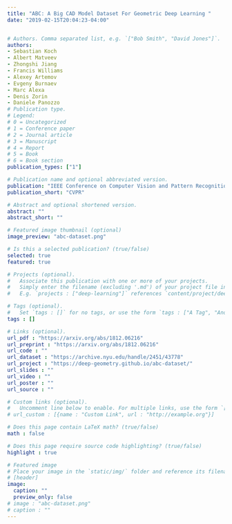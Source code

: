 ```yaml
---
title: "ABC: A Big CAD Model Dataset For Geometric Deep Learning "
date: "2019-02-15T20:04:23-04:00"


# Authors. Comma separated list, e.g. `["Bob Smith", "David Jones"]`.
authors:
- Sebastian Koch
- Albert Matveev
- Zhongshi Jiang
- Francis Williams
- Alexey Artemov
- Evgeny Burnaev
- Marc Alexa
- Denis Zorin
- Daniele Panozzo
# Publication type.
# Legend:
# 0 = Uncategorized
# 1 = Conference paper
# 2 = Journal article
# 3 = Manuscript
# 4 = Report
# 5 = Book
# 6 = Book section
publication_types: ["1"]

# Publication name and optional abbreviated version.
publication: "IEEE Conference on Computer Vision and Pattern Recognition"
publication_short: "CVPR"

# Abstract and optional shortened version.
abstract: ""
abstract_short: ""

# Featured image thumbnail (optional)
image_preview: "abc-dataset.png"

# Is this a selected publication? (true/false)
selected: true
featured: true

# Projects (optional).
#   Associate this publication with one or more of your projects.
#   Simply enter the filename (excluding '.md') of your project file in `content/project/`.
#   E.g. `projects : ["deep-learning"]` references `content/project/deep-learning.md`.

# Tags (optional).
#   Set `tags : []` for no tags, or use the form `tags : ["A Tag", "Another Tag"]` for one or more tags.
tags : []

# Links (optional).
url_pdf : "https://arxiv.org/abs/1812.06216"
url_preprint : "https://arxiv.org/abs/1812.06216"
url_code : ""
url_dataset : "https://archive.nyu.edu/handle/2451/43778"
url_project : "https://deep-geometry.github.io/abc-dataset/"
url_slides : ""
url_video : ""
url_poster : ""
url_source : ""

# Custom links (optional).
#   Uncomment line below to enable. For multiple links, use the form `[{...}, {...}, {...}]`.
# url_custom : [{name : "Custom Link", url : "http://example.org"}]

# Does this page contain LaTeX math? (true/false)
math : false

# Does this page require source code highlighting? (true/false)
highlight : true

# Featured image
# Place your image in the `static/img/` folder and reference its filename below, e.g. `image : "example.jpg"`.
# [header]
image:
  caption: ""
  preview_only: false
# image : "abc-dataset.png"
# caption : ""
---
```

